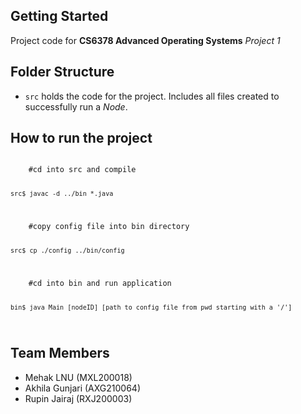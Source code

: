 ## Getting Started

Project code for **CS6378 Advanced Operating Systems** *Project 1*

## Folder Structure

- `src` holds the code for the project. Includes all files created to successfully run a *Node*.

## How to run the project

<code>
    #cd into src and compile

    src$ javac -d ../bin *.java
</code>

<code>
    #copy config file into bin directory

    src$ cp ./config ../bin/config
</code>

<code>
    #cd into bin and run application

    bin$ java Main [nodeID] [path to config file from pwd starting with a '/']
</code>

## Team Members
- Mehak LNU (MXL200018)
- Akhila Gunjari (AXG210064)
- Rupin Jairaj (RXJ200003)